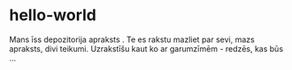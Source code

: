 # hello-world
Mans īss depozitorija apraksts   .
Te es rakstu mazliet par sevi, mazs apraksts, divi teikumi. Uzrakstīšu kaut ko ar garumzīmēm - redzēs, kas būs ...
